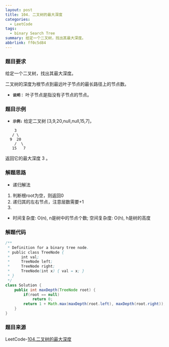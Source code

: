 ```yaml
---
layout: post
title: 104. 二叉树的最大深度
categories:
  - LeetCode
tags:
  - binary Search Tree
summary: 给定一个二叉树，找出其最大深度。
abbrlink: ff0c5d84
---
```


### 题目要求
给定一个二叉树，找出其最大深度。

二叉树的深度为根节点到最远叶子节点的最长路径上的节点数。

- **`说明：`**
叶子节点是指没有子节点的节点。

### 题目示例
- **`示例:`**
给定二叉树 [3,9,20,null,null,15,7]，
```
    3
   / \
  9  20
    /  \
   15   7
```
返回它的最大深度 3 。



### 解题思路
- 递归解法
1. 判断根root为空，则返回0
1. 递归其的左右节点，注意层数需要+1
1. 

- 时间复杂度: O(n), n是树中的节点个数; 空间复杂度: O(h), h是树的高度

### 解题代码
```java
/**
 * Definition for a binary tree node.
 * public class TreeNode {
 *     int val;
 *     TreeNode left;
 *     TreeNode right;
 *     TreeNode(int x) { val = x; }
 * }
 */
class Solution {
    public int maxDepth(TreeNode root) {
        if(root == null)
            return 0;
        return 1 + Math.max(maxDepth(root.left), maxDepth(root.right));
    }
}
```



### 题目来源
LeetCode-[104.二叉树的最大深度](https://leetcode-cn.com/problems/maximum-depth-of-binary-tree/)
